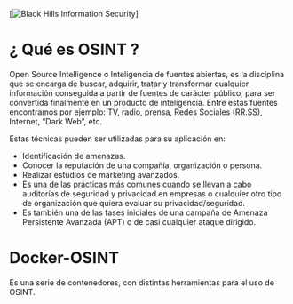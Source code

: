 
[![Black Hills Information Security](https://axiansecurityblog.es/wp-content/uploads/2019/08/image-4.png)]

# ¿ Qué es OSINT ?

Open Source Intelligence o Inteligencia de fuentes abiertas, es la disciplina que se encarga de buscar, adquirir, tratar y transformar cualquier información conseguida a partir de fuentes de carácter público, para ser convertida finalmente en un producto de inteligencia. Entre estas fuentes encontramos por ejemplo: TV, radio, prensa, Redes Sociales (RR.SS), Internet, “Dark Web”, etc.

Estas técnicas pueden ser utilizadas para su aplicación en:

  * Identificación de amenazas.
  * Conocer la reputación de una compañía, organización o persona.
  * Realizar estudios de marketing avanzados.
  * Es una de las prácticas más comunes cuando se llevan a cabo auditorías de seguridad y privacidad en empresas o cualquier otro tipo de organización que quiera evaluar su privacidad/seguridad.
  * Es también una de las fases iniciales de una campaña de Amenaza Persistente Avanzada (APT) o de casi cualquier ataque dirigido.
    
# Docker-OSINT

Es una serie de contenedores, con distintas herramientas para el uso de OSINT.

